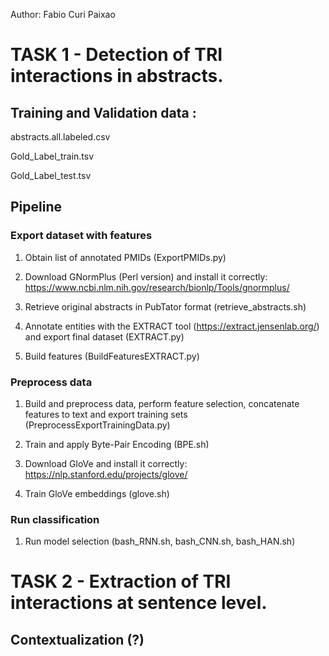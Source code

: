 Author: Fabio Curi Paixao

# TASK 1 - Detection of TRI interactions in abstracts.

## Training and Validation data : 
abstracts.all.labeled.csv

Gold_Label_train.tsv

Gold_Label_test.tsv

## Pipeline

### Export dataset with features 

1. Obtain list of annotated PMIDs (ExportPMIDs.py)

2. Download GNormPlus (Perl version) and install it correctly: https://www.ncbi.nlm.nih.gov/research/bionlp/Tools/gnormplus/

3. Retrieve original abstracts in PubTator format (retrieve_abstracts.sh)

4. Annotate entities with the EXTRACT tool (https://extract.jensenlab.org/) and export final dataset (EXTRACT.py)

5. Build features (BuildFeaturesEXTRACT.py)


### Preprocess data 

1. Build and preprocess data, perform feature selection, concatenate features to text and export training sets (PreprocessExportTrainingData.py)

2. Train and apply Byte-Pair Encoding (BPE.sh)

3. Download GloVe and install it correctly: https://nlp.stanford.edu/projects/glove/

4. Train GloVe embeddings (glove.sh)


### Run classification

1. Run model selection (bash_RNN.sh, bash_CNN.sh, bash_HAN.sh) 

# TASK 2 - Extraction of TRI interactions at sentence level.

## Contextualization (?)
